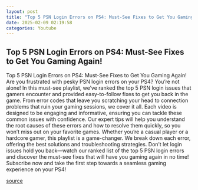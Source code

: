 ```yaml
---
layout: post
title: "Top 5 PSN Login Errors on PS4: Must-See Fixes to Get You Gaming Again!"
date: 2025-02-09 02:19:58
categories: Youtube
---
```


## Top 5 PSN Login Errors on PS4: Must-See Fixes to Get You Gaming Again!

Top 5 PSN Login Errors on PS4: Must-See Fixes to Get You Gaming Again!
Are you frustrated with pesky PSN login errors on your PS4? You’re not alone! In this must-see playlist, we’ve ranked the top 5 PSN login issues that gamers encounter and provided easy-to-follow fixes to get you back in the game. 
From error codes that leave you scratching your head to connection problems that ruin your gaming sessions, we cover it all. Each video is designed to be engaging and informative, ensuring you can tackle these common issues with confidence. Our expert tips will help you understand the root causes of these errors and how to resolve them quickly, so you won’t miss out on your favorite games.
Whether you’re a casual player or a hardcore gamer, this playlist is a game-changer. We break down each error, offering the best solutions and troubleshooting strategies. Don’t let login issues hold you back—watch our ranked list of the top 5 PSN login errors and discover the must-see fixes that will have you gaming again in no time!
Subscribe now and take the first step towards a seamless gaming experience on your PS4!

[source](https://www.youtube.com/playlist?list=PLRzD5R_wu8BYsccmGXlN-X_VSiykBmA4E)